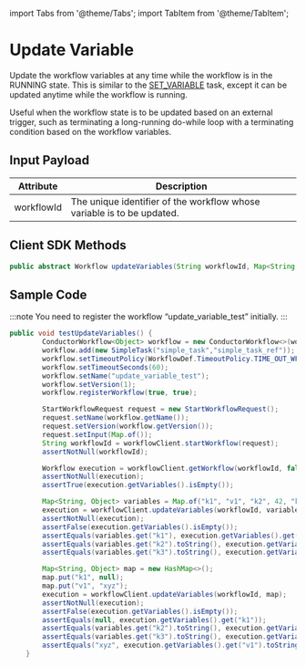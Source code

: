 import Tabs from '@theme/Tabs';
import TabItem from '@theme/TabItem';

# Update Variable

Update the workflow variables at any time while the workflow is in the RUNNING state. This is similar to the [SET_VARIABLE](https://orkes.io/content/reference-docs/operators/set-variable) task, except it can be updated anytime while the workflow is running. 

Useful when the workflow state is to be updated based on an external trigger, such as terminating a long-running do-while loop with a terminating condition based on the workflow variables.

## Input Payload

| Attribute | Description |
| --------- | ----------- | 
| workflowId | The unique identifier of the workflow whose variable is to be updated. | 

## Client SDK Methods

<Tabs>
<TabItem value="Java" label="Java">

```java
public abstract Workflow updateVariables(String workflowId, Map<String, Object> variables);
```

</TabItem>
</Tabs>

## Sample Code

:::note
You need to register the workflow “update_variable_test” initially.
:::

```java
public void testUpdateVariables() {
        ConductorWorkflow<Object> workflow = new ConductorWorkflow<>(workflowExecutor);
        workflow.add(new SimpleTask("simple_task","simple_task_ref"));
        workflow.setTimeoutPolicy(WorkflowDef.TimeoutPolicy.TIME_OUT_WF);
        workflow.setTimeoutSeconds(60);
        workflow.setName("update_variable_test");
        workflow.setVersion(1);
        workflow.registerWorkflow(true, true);

        StartWorkflowRequest request = new StartWorkflowRequest();
        request.setName(workflow.getName());
        request.setVersion(workflow.getVersion());
        request.setInput(Map.of());
        String workflowId = workflowClient.startWorkflow(request);
        assertNotNull(workflowId);

        Workflow execution = workflowClient.getWorkflow(workflowId, false);
        assertNotNull(execution);
        assertTrue(execution.getVariables().isEmpty());

        Map<String, Object> variables = Map.of("k1", "v1", "k2", 42, "k3", Arrays.asList(3, 4, 5));
        execution = workflowClient.updateVariables(workflowId, variables);
        assertNotNull(execution);
        assertFalse(execution.getVariables().isEmpty());
        assertEquals(variables.get("k1"), execution.getVariables().get("k1"));
        assertEquals(variables.get("k2").toString(), execution.getVariables().get("k2").toString());
        assertEquals(variables.get("k3").toString(), execution.getVariables().get("k3").toString());

        Map<String, Object> map = new HashMap<>();
        map.put("k1", null);
        map.put("v1", "xyz");
        execution = workflowClient.updateVariables(workflowId, map);
        assertNotNull(execution);
        assertFalse(execution.getVariables().isEmpty());
        assertEquals(null, execution.getVariables().get("k1"));
        assertEquals(variables.get("k2").toString(), execution.getVariables().get("k2").toString());
        assertEquals(variables.get("k3").toString(), execution.getVariables().get("k3").toString());
        assertEquals("xyz", execution.getVariables().get("v1").toString());
    }
```